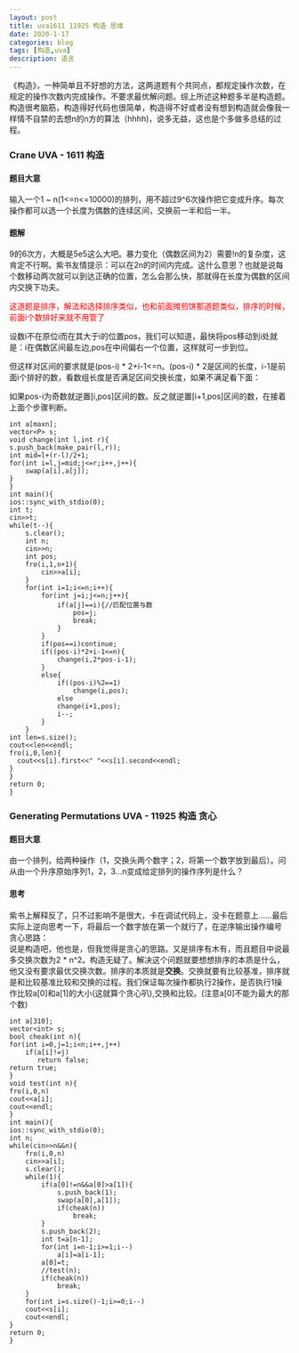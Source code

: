 ```yaml
---
layout: post
title: uva1611 11925 构造 思维
date: 2020-1-17
categories: blog
tags: [构造,uva]
description: 语言
---
```


《构造》，一种简单且不好想的方法，这两道题有个共同点，都规定操作次数，在规定的操作次数内完成操作。不要求最优解问题。综上所述这种题多半是构造题。构造很考脑筋，构造得好代码也很简单，构造得不好或者没有想到构造就会像我一样情不自禁的去想n的n方的算法（hhhh)，说多无益，这也是个多做多总结的过程。

### Crane UVA - 1611 构造
#### 题目大意
输入一个1 ~ n(1<=n<=10000)的排列，用不超过9^6次操作把它变成升序。每次操作都可以选一个长度为偶数的连续区间，交换前一半和后一半。
#### 题解
9的6次方，大概是5e5这么大吧。暴力变化（偶数区间为2）需要!n的复杂度，这肯定不行啊。紫书友情提示：可以在2n的时间内完成。这什么意思？也就是说每个数移动两次就可以到达正确的位置，怎么会那么快，那就得在长度为偶数的区间内交换下功夫。
<p style="color: red">这道题是排序，解法和选择排序类似，也和前面摊煎饼那道题类似，排序的时候，前面i个数排好来就不用管了</p>
设数i不在原位i而在其大于i的位置pos，我们可以知道，最快将pos移动到i处就是：i在偶数区间最左边,pos在中间偏右一个位置，这样就可一步到位。

但这样对区间的要求就是(pos-i) * 2+i-1<=n。(pos-i) * 2是区间的长度，i-1是前面i个排好的数，看数组长度是否满足区间交换长度，如果不满足看下面：<br>

如果pos-i为奇数就逆置[i,pos]区间的数。反之就逆置[i+1,pos]区间的数，在接着上面个步骤判断。

    int a[maxn];
    vector<P> s;
    void change(int l,int r){
    s.push_back(make_pair(l,r));
    int mid=l+(r-l)/2+1;
    for(int i=l,j=mid;j<=r;i++,j++){
        swap(a[i],a[j]);
    }
    }
    int main(){
    ios::sync_with_stdio(0);
    int t;
    cin>>t;
    while(t--){
        s.clear();
        int n;
        cin>>n;
        int pos;
        fro(i,1,n+1){
            cin>>a[i];
        }
        for(int i=1;i<=n;i++){
            for(int j=i;j<=n;j++){
                if(a[j]==i){//匹配位置与数
                    pos=j;
                    break;
                }
            }
            if(pos==i)continue;
            if((pos-i)*2+i-1<=n){
                change(i,2*pos-i-1);
            }
            else{
                if((pos-i)%2==1)
                    change(i,pos);
                else
                change(i+1,pos);
                i--;
            }
        }
    int len=s.size();
    cout<<len<<endl;
    fro(i,0,len){
      cout<<s[i].first<<" "<<s[i].second<<endl;
    }
    }
    return 0;
    }

### Generating Permutations UVA - 11925 构造 贪心
#### 题目大意
由一个排列，给两种操作（1，交换头两个数字；2，将第一个数字放到最后）。问从由一个升序原始序列1，2，3...n变成给定排列的操作序列是什么？

#### 思考
紫书上解释反了，只不过影响不是很大，卡在调试代码上，没卡在题意上......最后实际上逆向思考一下，将最后一个数字放在第一个就行了，在逆序输出操作编号<br>
贪心思路：<br>
说是构造吧，他也是，但我觉得是贪心的思路。又是排序有木有，而且题目中说最多交换次数为2 * n^2。构造无疑了。解决这个问题就要想想排序的本质是什么，他又没有要求最优交换次数。排序的本质就是**交换**。交换就要有比较基准，排序就是和比较基准比较和交换的过程。我们保证每次操作都执行2操作，是否执行1操作比较a[0]和a[1]的大小(这就算个贪心叭),交换和比较。(注意a[0]不能为最大的那个数)



    int a[310];
    vector<int> s;
    bool cheak(int n){
    for(int i=0,j=1;i<n;i++,j++)
        if(a[i]!=j)
           return false;
    return true;
    } 
    void test(int n){
    fro(i,0,n)
    cout<<a[i];
    cout<<endl;
    }
    int main(){
    ios::sync_with_stdio(0);
    int n;
    while(cin>>n&&n){
        fro(i,0,n)
        cin>>a[i];
        s.clear();
        while(1){
            if(a[0]!=n&&a[0]>a[1]){
                s.push_back(1);
                swap(a[0],a[1]);
                if(cheak(n))
                    break;
            }
            s.push_back(2);
            int t=a[n-1];
            for(int i=n-1;i>=1;i--)
                a[i]=a[i-1];
            a[0]=t;
            //test(n);
            if(cheak(n))
                break;
        }
        for(int i=s.size()-1;i>=0;i--)
        cout<<s[i];
        cout<<endl;
    }
    return 0;
    }




